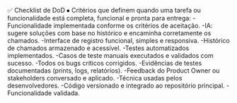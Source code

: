 ✅ Checklist de DoD
⦁	Critérios que definem quando uma tarefa ou funcionalidade está completa, funcional e pronta para entrega:
-Funcionalidade implementada conforme os critérios de aceitação.
-IA: sugere soluções com base no histórico e encaminha corretamente os chamados.
-Interface de registro funcional, simples e responsiva.
-Histórico de chamados armazenado e acessível.
-Testes automatizados implementados.
-Casos de teste manuais executados e validados com sucesso.
-Todos os bugs críticos corrigidos.
-Evidências de testes documentadas (prints, logs, relatórios).
-Feedback do Product Owner ou stakeholders conversado e aplicado.
-Técnica usadas pelos desenvolvedores.
-Código versionado e integrado ao repositório principal.
-Funcionalidade validada.
